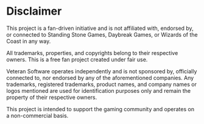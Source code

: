 # Disclaimer

This project is a fan-driven initiative and is not affiliated with, endorsed by, or connected to Standing Stone Games,
Daybreak Games, or Wizards of the Coast in any way.

All trademarks, properties, and copyrights belong to their respective owners. This is a free fan project created under
fair use.

Veteran Software operates independently and is not sponsored by, officially connected to, nor endorsed by any of the
aforementioned companies. Any trademarks, registered trademarks, product names, and company names or logos mentioned are
used for identification purposes only and remain the property of their respective owners.

This project is intended to support the gaming community and operates on a non-commercial basis.
